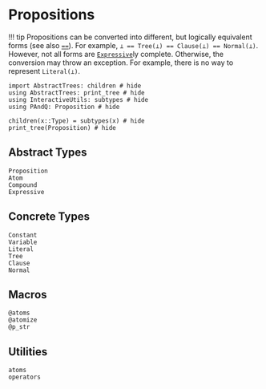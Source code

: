 
# Propositions

!!! tip
    Propositions can be converted into different, but logically equivalent forms (see also [`==`](@ref)). For example, `⊥ == Tree(⊥) == Clause(⊥) == Normal(⊥)`. However, not all forms are [`Expressive`](@ref)ly complete. Otherwise, the conversion may throw an exception. For example, there is no way to represent `Literal(⊥)`.

```@example
import AbstractTrees: children # hide
using AbstractTrees: print_tree # hide
using InteractiveUtils: subtypes # hide
using PAndQ: Proposition # hide

children(x::Type) = subtypes(x) # hide
print_tree(Proposition) # hide
```
## Abstract Types

```@docs
Proposition
Atom
Compound
Expressive
```

## Concrete Types

```@docs
Constant
Variable
Literal
Tree
Clause
Normal
```

## Macros

```@docs
@atoms
@atomize
@p_str
```

## Utilities

```@docs
atoms
operators
```
